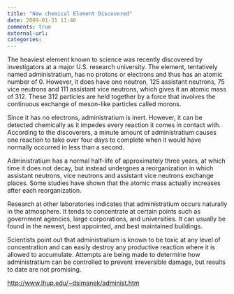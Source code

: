 ```yaml
---
title: "New chemical Element Discovered"
date: 2009-01-31 11:46
comments: true
external-url:
categories:
---
```

The heaviest element known to science was recently discovered by investigators at a major U.S. research university. The element, tentatively named administratium, has no protons or electrons and thus has an atomic number of 0. However, it does have one neutron, 125 assistant neutrons, 75 vice neutrons and 111 assistant vice neutrons, which gives it an atomic mass of 312. These 312 particles are held together by a force that involves the continuous exchange of meson-like particles called morons.

Since it has no electrons, administratium is inert. However, it can be detected chemically as it impedes every reaction it comes in contact with. According to the discoverers, a minute amount of administratium causes one reaction to take over four days to complete when it would have normally occurred in less than a second.

Administratium has a normal half-life of approximately three years, at which time it does not decay, but instead undergoes a reorganization in which assistant neutrons, vice neutrons and assistant vice neutrons exchange places. Some studies have shown that the atomic mass actually increases after each reorganization.

Research at other laboratories indicates that administratium occurs naturally in the atmosphere. It tends to concentrate at certain points such as government agencies, large corporations, and universities. It can usually be found in the newest, best appointed, and best maintained buildings.

Scientists point out that administratium is known to be toxic at any level of concentration and can easily destroy any productive reaction where it is allowed to accumulate. Attempts are being made to determine how administratium can be controlled to prevent irreversible damage, but results to date are not promising.

<http://www.lhup.edu/~dsimanek/administ.htm>
